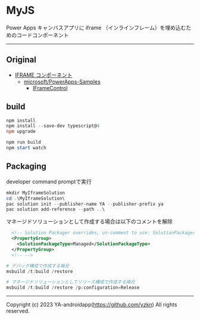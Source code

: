 # MyJS

Power Apps キャンバスアプリに iframe （インラインフレーム）を埋め込むためのコードコンポーネント

---

## Original

- [IFRAME コンポーネント](https://learn.microsoft.com/ja-jp/power-apps/developer/component-framework/sample-controls/iframe-control)
  - [microsoft/PowerApps-Samples](https://github.com/microsoft/PowerApps-Samples)
    - [IFrameControl](https://github.com/microsoft/PowerApps-Samples/tree/master/component-framework/IFrameControl)

## build

```powershell
npm install
npm install --save-dev typescript@4
npm upgrade

npm run build
npm start watch
```

## Packaging

developer command promptで実行

```powershell
mkdir MyIframeSolution
cd .\MyIframeSolution\
pac solution init --publisher-name YA --publisher-prefix ya
pac solution add-reference --path ..\
```

マネージドソリューションとして作成する場合は以下のコメントを解除

```xml
  <!-- Solution Packager overrides, un-comment to use: SolutionPackagerType (Managed, Unmanaged, Both) -->
  <PropertyGroup>
    <SolutionPackageType>Managed</SolutionPackageType>
  </PropertyGroup>
  <!-- -->
```

```powershell
# デバッグ構成で作成する場合
msbuild /t:build /restore

# マネージドソリューションとしてリリース構成で作成する場合
msbuild /t:build /restore /p:configuration=Release
```

---

Copyright (c) 2023 YA-androidapp(https://github.com/yzkn) All rights reserved.
